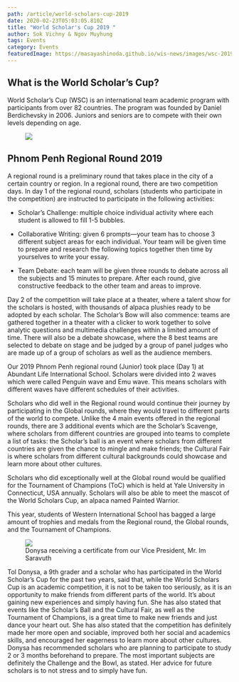 ```yaml
---
path: /article/world-scholars-cup-2019
date: 2020-02-23T05:03:05.810Z
title: "World Scholar's Cup 2019 "
author: Sok Vichny & Ngov Muyhung
tags: Events
category: Events
featuredImage: https://masayashinoda.github.io/wis-news/images/wsc-2019-2.jpg
---
```

## What is the World Scholar’s Cup?

World Scholar’s Cup (WSC) is an international team academic program with participants from over 82 countries. The program was founded by Daniel Berdichevsky in 2006. Juniors and seniors are to compete with their own levels depending on age. 

<figure><img src="https://masayashinoda.github.io/wis-news/images/wsc-2019-1.jpg"></img></figure>

## Phnom Penh Regional Round 2019

 A regional round is a preliminary round that takes place in the city of a certain country or region. In a regional round, there are two competition days. In day 1 of the regional round, scholars (students who participate in the competition) are instructed to participate in the following activities:

* Scholar’s Challenge: multiple choice individual activity where each student is allowed to fill 1-5 bubbles.

* Collaborative Writing: given 6 prompts—your team has to choose 3 different subject areas for each individual. Your team will be given time to prepare and research the following topics together then time by yourselves to write your essay.

* Team Debate: each team will be given three rounds to debate across all the subjects and 15 minutes to prepare. After each round, give constructive feedback to the other team and areas to improve.


Day 2 of the competition will take place at a theater, where a talent show for the scholars is hosted, with thousands of alpaca plushies ready to be adopted by each scholar. The Scholar’s Bow will also commence: teams are gathered together in a theater with a clicker to work together to solve analytic questions and multimedia challenges within a limited amount of time. There will also be a debate showcase, where the 8 best teams are selected to debate on stage and be judged by a group of panel judges who are made up of a group of scholars as well as the audience members.

Our 2019 Phnom Penh regional round (Junior) took place (Day 1) at Abundant Life International School. Scholars were divided into 2 waves which were called Penguin wave and Emu wave. This means scholars with different waves have different schedules of their activities.

Scholars who did well in the Regional round would continue their journey by participating in the Global rounds, where they would travel to different parts of the world to compete. Unlike the 4 main events offered in the regional rounds, there are 3 additional events which are the Scholar’s Scavenge, where scholars from different countries are grouped into teams to complete a list of tasks: the Scholar’s ball is an event where scholars from different countries are given the chance to mingle and make friends; the Cultural Fair is where scholars from different cultural backgrounds could showcase and learn more about other cultures.

Scholars who did exceptionally well at the Global round would be qualified for the Tournament of Champions (ToC) which is held at Yale University in Connecticut, USA annually. Scholars will also be able to meet the mascot of the World Scholars Cup, an alpaca named Painted Warrior.

This year, students of Western International School has bagged a large amount of trophies and medals from the Regional round, the Global rounds, and the Tournament of Champions. 

<figure><img src="https://masayashinoda.github.io/wis-news/images/wsc-2019-2.jpg"></img><figcaption>Donysa receiving a certificate from our Vice President, Mr. Im Saravuth </figcaption></figure>

Tol Donysa, a 9th grader and a scholar who has participated in the World Scholar’s Cup for the past two years, said that, while the World Scholars Cup is an academic competition, it is not to be taken too seriously, as it is an opportunity to make friends from different parts of the world. It’s about gaining new experiences and simply having fun. She has also stated that events like the Scholar’s Ball and the Cultural Fair, as well as the Tournament of Champions, is a great time to make new friends and just dance your heart out. She has also stated that the competition has definitely made her more open and sociable, improved both her social and academics skills, and encouraged her eagerness to learn more about other cultures. Donysa has recommended scholars who are planning to participate to study 2 or 3 months beforehand to prepare. The most important subjects are definitely the Challenge and the Bowl, as stated. Her advice for future scholars is to not stress and to simply have fun. 